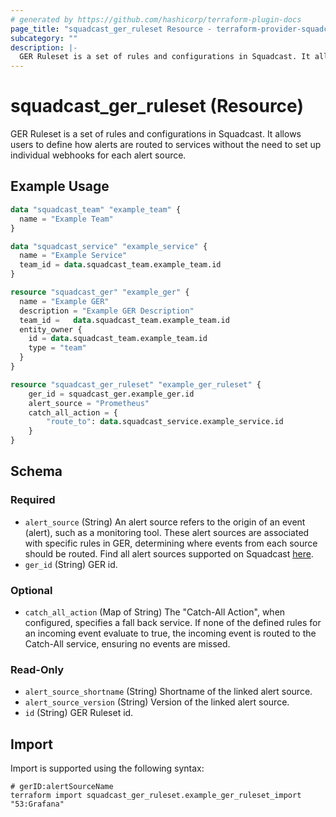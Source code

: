 ```yaml
---
# generated by https://github.com/hashicorp/terraform-plugin-docs
page_title: "squadcast_ger_ruleset Resource - terraform-provider-squadcast"
subcategory: ""
description: |-
  GER Ruleset is a set of rules and configurations in Squadcast. It allows users to define how alerts are routed to services without the need to set up individual webhooks for each alert source.
---
```


# squadcast_ger_ruleset (Resource)

GER Ruleset is a set of rules and configurations in Squadcast. It allows users to define how alerts are routed to services without the need to set up individual webhooks for each alert source.

## Example Usage

```terraform
data "squadcast_team" "example_team" {
  name = "Example Team"
}

data "squadcast_service" "example_service" {
  name = "Example Service"
  team_id = data.squadcast_team.example_team.id
}

resource "squadcast_ger" "example_ger" {
  name = "Example GER"
  description = "Example GER Description"
  team_id =   data.squadcast_team.example_team.id
  entity_owner {
    id = data.squadcast_team.example_team.id
    type = "team"
  }
}

resource "squadcast_ger_ruleset" "example_ger_ruleset" {
    ger_id = squadcast_ger.example_ger.id
    alert_source = "Prometheus"
    catch_all_action = {
        "route_to": data.squadcast_service.example_service.id
    }
}
```

<!-- schema generated by tfplugindocs -->
## Schema

### Required

- `alert_source` (String) An alert source refers to the origin of an event (alert), such as a monitoring tool. These alert sources are associated with specific rules in GER, determining where events from each source should be routed. Find all alert sources supported on Squadcast [here](https://www.squadcast.com/integrations).
- `ger_id` (String) GER id.

### Optional

- `catch_all_action` (Map of String) The "Catch-All Action", when configured, specifies a fall back service. If none of the defined rules for an incoming event evaluate to true, the incoming event is routed to the Catch-All service, ensuring no events are missed.

### Read-Only

- `alert_source_shortname` (String) Shortname of the linked alert source.
- `alert_source_version` (String) Version of the linked alert source.
- `id` (String) GER Ruleset id.

## Import

Import is supported using the following syntax:

```shell
# gerID:alertSourceName
terraform import squadcast_ger_ruleset.example_ger_ruleset_import "53:Grafana"
```
